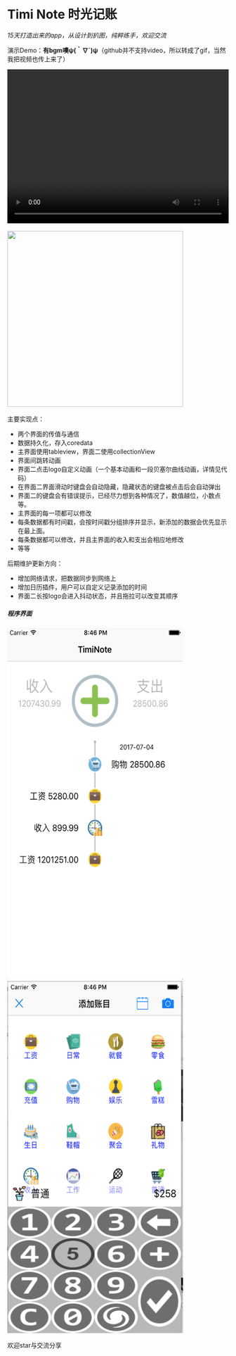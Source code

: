 # Timi Note 时光记账

*15天打造出来的app，从设计到扒图，纯粹练手，欢迎交流*

演示Demo：**有bgm噢ψ(｀∇´)ψ**（github并不支持video，所以转成了gif，当然我把视频也传上来了）

<video crossorigin="anonymous" loop="" controls  width="100%" height="350"><source src="./TimiDemo.mp4"></video>

<img src="TimiDemoGif.gif" width="400" height="400" alt=""/>
<br>

主要实现点：

* 两个界面的传值与通信
* 数据持久化，存入coredata
* 主界面使用tableview，界面二使用collectionView
* 界面间跳转动画
* 界面二点击logo自定义动画（一个基本动画和一段贝塞尔曲线动画，详情见代码）
* 在界面二界面滑动时键盘会自动隐藏，隐藏状态的键盘被点击后会自动弹出
* 界面二的键盘会有错误提示，已经尽力想到各种情况了，数值越位，小数点等。
* 主界面的每一项都可以修改
* 每条数据都有时间戳，会按时间戳分组排序并显示，新添加的数据会优先显示在最上面。
* 每条数据都可以修改，并且主界面的收入和支出会相应地修改
* 等等



后期维护更新方向：

* 增加网络请求，把数据同步到网络上
* 增加日历插件，用户可以自定义记录添加的时间
* 界面二长按logo会进入抖动状态，并且拖拉可以改变其顺序

##### 程序界面

<img src="screen0.png" width="400" height="800" alt=""/>
<img src="screen1.png" width="400" height="800" alt=""/>



欢迎star与交流分享